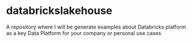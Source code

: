 # databrickslakehouse
A repository where I will be generate examples about Databricks platform as a key Data Platform for your company or personal use cases
